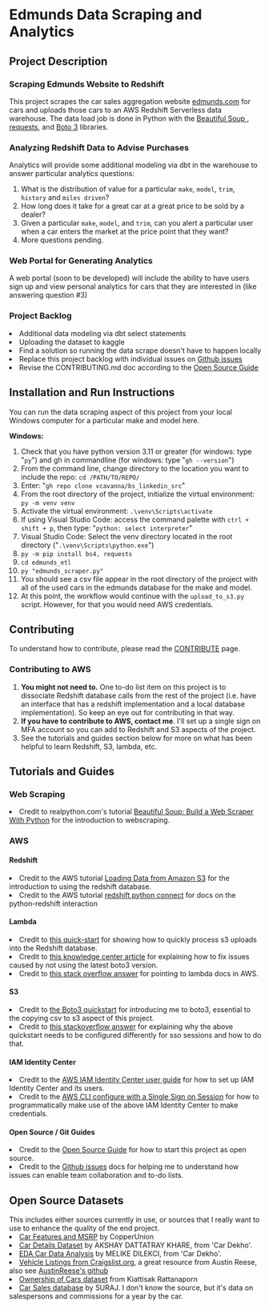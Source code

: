 <h1>Edmunds Data Scraping and Analytics</h1>

<h2>Project Description</h2>

<h3>Scraping Edmunds Website to Redshift</h3>
This project scrapes the car sales aggregation website  <a href="edmunds.com"> edmunds.com</a> for cars and uploads those cars to an AWS Redshift Serverless data warehouse. The data load job is done in Python with the
<a href="https://beautiful-soup-4.readthedocs.io/en/latest/#" target="_blank"> Beautiful Soup </a>, <a href="https://docs.python-requests.org/en/latest/index.html">requests</a>, and <a href="https://boto3.amazonaws.com/v1/documentation/api/latest/index.html">Boto 3</a> libraries.

<h3>Analyzing Redshift Data to Advise Purchases</h3>
Analytics will provide some additional modeling via dbt in the warehouse to answer particular analytics questions:

1. What is the distribution of value for a particular `make`, `model`, `trim`, `history` and `miles driven`?
2. How long does it take for a great car at a great price to be sold by a dealer?
3. Given a particular `make`, `model`, and `trim`, can you alert a particular user when a car enters the market at the price point that they want?
4. More questions pending.

<h3>Web Portal for Generating Analytics</h3>
A web portal (soon to be developed) will include the ability to have users sign up and view personal analytics for cars that they are interested in (like answering question #3)

<h3>Project Backlog</h3>
<li>Additional data modeling via dbt select statements</li>
<li>Uploading the dataset to kaggle</li>
<li>Find a solution so running the data scrape doesn't have to happen locally</li>
<li>Replace this project backlog with individual issues on <a href="https://docs.github.com/en/issues/tracking-your-work-with-issues/creating-an-issue">Github issues</a></li>
<li>Revise the CONTRIBUTING.md doc according to the <a href="https://opensource.guide/starting-a-project/">Open Source Guide</a>

<h2>Installation and Run Instructions</h2>

You can run the data scraping aspect of this project from your local Windows computer for a particular make and model here.

**Windows:**

1. Check that you have python version 3.11 or greater (for windows: type "`py`") and gh in commandline (for windows: type "`gh --version`")
2. From the command line, change directory to the location you want to include the repo: `cd /PATH/TO/REPO/`
3. Enter: "`gh repo clone vcavanna/bs_linkedin_src`"
4. From the root directory of the project, initialize the virtual environment: `py -m venv venv`
5. Activate the virtual environment: `.\venv\Scripts\activate`
6. If using Visual Studio Code: access the command palette with `ctrl + shift + p`, then type: "`python: select interpreter`"
7. Visual Studio Code: Select the venv directory located in the root directory ("`.\venv\Scripts\python.exe`")
8. `py -m pip install bs4, requests`
9. `cd edmunds_etl`
10. `py "edmunds_scraper.py"`
11. You should see a csv file appear in the root directory of the project with all of the used cars in the edmunds database for the make and model.
12. At this point, the workflow would continue with the `upload_to_s3.py` script. However, for that you would need AWS credentials.

<h2>Contributing</h2>

To understand how to contribute, please read the <a href="CONTRIBUTING.md">CONTRIBUTE</a> page.

<h3>Contributing to AWS</h3>

1. <b>You might not need to.</b> One to-do list item on this project is to dissociate Redshift database calls from the rest of the project (i.e. have an interface that has a redshift implementation and a local database implementation). So keep an eye out for contributing in that way.
2. <b>If you have to contribute to AWS, contact me</b>. I'll set up a single sign on MFA account so you can add to Redshift and S3 aspects of the project.
3. See the tutorials and guides section below for more on what has been helpful to learn Redshift, S3, lambda, etc.

<h2>Tutorials and Guides</h2>

### Web Scraping
<li>Credit to realpython.com's tutorial <a href="https://realpython.com/beautiful-soup-web-scraper-python/">Beautiful Soup: Build a Web Scraper With Python</a> for the introduction to webscraping.</li>

### AWS
#### Redshift
<li>Credit to the AWS tutorial <a href="https://docs.aws.amazon.com/redshift/latest/dg/tutorial-loading-data.html">Loading Data from Amazon S3</a> for the introduction to using the redshift database.</li>
<li>Credit to the AWS tutorial <a href="https://docs.aws.amazon.com/redshift/latest/mgmt/python-connect-examples.html">redshift python connect</a> for docs on the python-redshift interaction</li>

#### Lambda
<li>Credit to <a href="https://github.com/aws-samples/getting-started-with-amazon-redshift-data-api/blob/main/quick-start/python/RedShiftServerlessDataAPI.py">this quick-start</a> for showing how to quickly process s3 uploads into the Redshift database.</li>
<li>Credit to <a href="https://repost.aws/knowledge-center/lambda-python-runtime-errors">this knowledge center article</a> for explaining how to fix issues caused by not using the latest boto3 version.</li>
<li>Credit to <a href="https://stackoverflow.com/a/37481851">this stack overflow answer</a> for pointing to lambda docs in AWS.</li>

#### S3
<li>Credit to <a href="https://boto3.amazonaws.com/v1/documentation/api/latest/guide/quickstart.html#using-boto3"> the Boto3 quickstart</a> for introducing me to boto3, essential to the copying csv to s3 aspect of this project. </li>
<li> Credit to <a href="https://stackoverflow.com/a/65950645"> this stackoverflow answer</a> for explaining why the above quickstart needs to be configured differently for sso sessions and how to do that.</li>

#### IAM Identity Center
<li>Credit to the <a href="https://docs.aws.amazon.com/singlesignon/latest/userguide/getting-started.html">AWS IAM Identity Center user guide</a> for how to set up IAM Identity Center and its users.</li>
<li>Credit to the <a href="https://docs.aws.amazon.com/cli/latest/userguide/sso-configure-profile-token.html">AWS CLI configure with a Single Sign on Session</a> for how to programmatically make use of the above IAM Identity Center to make credentials.</li>

#### Open Source / Git Guides
<li>Credit to the <a href="https://opensource.guide/starting-a-project/">Open Source Guide</a> for how to start this project as open source.</li>
<li>Credit to the <a href="https://docs.github.com/en/issues/tracking-your-work-with-issues/creating-an-issue">Github issues</a> docs for helping me to understand how issues can enable team collaboration and to-do lists.</li> 

<h2>Open Source Datasets</h2>
This includes either sources currently in use, or sources that I really want to use to enhance the quality of the end project.
<li><a href="https://www.kaggle.com/datasets/CooperUnion/cardataset">Car Features and MSRP</a> by CopperUnion</li>
<li><a href="https://www.kaggle.com/datasets/akshaydattatraykhare/car-details-dataset">Car Details Dataset</a> by AKSHAY DATTATRAY KHARE, from 'Car Dekho'.</li>
<li><a href="https://www.kaggle.com/code/melikedilekci/eda-car-data-analysis">EDA Car Data Analysis</a> by MELIKE DILEKCI, from 'Car Dekho'.</li>
<li><a href="https://www.kaggle.com/datasets/austinreese/craigslist-carstrucks-data">Vehicle Listings from Craigslist.org</a>, a great resource from Austin Reese, also see <a href="https://github.com/AustinReese/UsedVehicleSearch">AustinReese's github</a></li>
<li><a href="https://www.kaggle.com/datasets/rkiattisak/car-ownership-predictionbeginner-intermediate">Ownership of Cars dataset</a> from Kiattisak Rattanaporn</li>
<li><a href="https://www.kaggle.com/datasets/suraj520/car-sales-data">Car Sales database</a> by SURAJ. I don't know the source, but it's data on salespersons and commissions for a year by the car.</li>